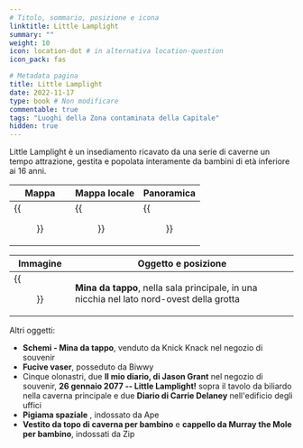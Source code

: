 ```yaml
---
# Titolo, sommario, posizione e icona
linktitle: Little Lamplight
summary: ""
weight: 10
icon: location-dot # in alternativa location-question
icon_pack: fas

# Metadata pagina
title: Little Lamplight
date: 2022-11-17
type: book # Non modificare
commentable: true
tags: "Luoghi della Zona contaminata della Capitale"
hidden: true
---
```




Little Lamplight è un insediamento ricavato da una serie di caverne un tempo attrazione, gestita e popolata interamente da bambini di età inferiore ai 16 anni.

| Mappa                                        | Mappa locale                                     | Panoramica                                        |
| -------------------------------------------- | ------------------------------------------------ | ------------------------------------------------- |
| {{<figure src="Little_Lamplight_loc.webp">}} | {{<figure src="Little_Lamplight_loc_map.webp">}} | {{<figure src="Little_Lamplight_exterior.webp">}} |

| Immagine                                                | Oggetto e posizione                                                                       |
| ------------------------------------------------------- | ----------------------------------------------------------------------------------------- |
| {{<figure src="LL_Great_Chamber_bottlecap_mine.webp">}} | **Mina da tappo**, nella sala principale, in una nicchia nel lato nord-ovest della grotta |

Altri oggetti:
- **Schemi - Mina da tappo**, venduto da Knick Knack nel negozio di souvenir
- **Fucive vaser**, posseduto da Biwwy
- Cinque olonastri, due **Il mio diario, di Jason Grant** nel negozio di souvenir, **26 gennaio 2077 -- Little Lamplight!** sopra il tavolo da biliardo nella caverna principale e due **Diario di Carrie Delaney** nell'edificio degli uffici
- **Pigiama spaziale** , indossato da Ape
- **Vestito da topo di caverna per bambino** e **cappello da Murray the Mole per bambino**, indossati da Zip

